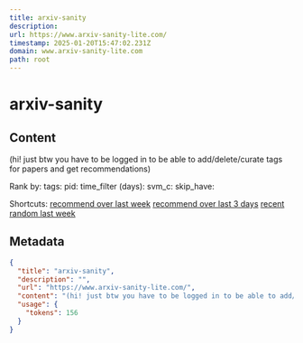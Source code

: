 ```yaml
---
title: arxiv-sanity
description: 
url: https://www.arxiv-sanity-lite.com/
timestamp: 2025-01-20T15:47:02.231Z
domain: www.arxiv-sanity-lite.com
path: root
---
```


# arxiv-sanity



## Content

(hi! just btw you have to be logged in to be able to add/delete/curate tags for papers and get recommendations)

Rank by: tags: pid: time\_filter (days): svm\_c: skip\_have:

Shortcuts: [recommend over last week](https://www.arxiv-sanity-lite.com/?rank=tags&tags=all&time_filter=7&skip_have=yes) [recommend over last 3 days](https://www.arxiv-sanity-lite.com/?rank=tags&tags=all&time_filter=3&skip_have=yes) [recent](https://www.arxiv-sanity-lite.com/?rank=time) [random last week](https://www.arxiv-sanity-lite.com/?rank=random&time_filter=7)

## Metadata

```json
{
  "title": "arxiv-sanity",
  "description": "",
  "url": "https://www.arxiv-sanity-lite.com/",
  "content": "(hi! just btw you have to be logged in to be able to add/delete/curate tags for papers and get recommendations)\n\nRank by: tags: pid: time\\_filter (days): svm\\_c: skip\\_have:\n\nShortcuts: [recommend over last week](https://www.arxiv-sanity-lite.com/?rank=tags&tags=all&time_filter=7&skip_have=yes) [recommend over last 3 days](https://www.arxiv-sanity-lite.com/?rank=tags&tags=all&time_filter=3&skip_have=yes) [recent](https://www.arxiv-sanity-lite.com/?rank=time) [random last week](https://www.arxiv-sanity-lite.com/?rank=random&time_filter=7)",
  "usage": {
    "tokens": 156
  }
}
```
